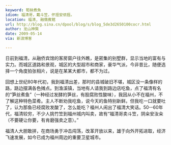 ```yaml
---
keyword: 筍絲煮魚
idiom: 福清哥，戴斗笠，伓挃安侬挃。
location: 福清, 融僑賓館
url: http://blog.sina.cn/dpool/blog/s/blog_5de3d2650100cocr.html
author: 龙山神獒
date: 2009-05-14
via: 新浪博客

---
```

日前到福清，从融侨宾馆的客房窗户往外瞧，是密集的别墅群，显示当地的富有与实力。而城区道路和景观，城区的大型超市和商家，豪华气派，今非昔比，随便选择一个角度拍张相片，说是在某某大都市，都不为过。

回想上世纪80年代初，我到福清出差，那时的县城破旧不堪，城区没一条像样的路，路边摆满各色摊点。到渔溪镇，当地有人请我到路边店吃鱼，点了福清有名的“笋丝煮鱼”（一种经过发酵的笋丝，有股腐败性酸味），我因从小不在福州，不了解这种特色菜肴。主人不断劝我吃鱼，说今天的鱼特别新鲜。但我吃一口就要吐了，认为那鱼已经腐败发酸了，怎么能吃？福州人闹出了福清大笑话。50--60年代，福清较穷，不少人挑竹笠到福州城内叫卖，故有“福清哥卖斗笠，阴籴安汝籴（不要硬让你要，有肯磨强卖之意）。”

福清人大胆敢拼，在商场勇于冲击闯荡，改革开放以来，雄于向外开拓进取，经济飞速发展，如今已成为福州周边的重要卫星城市。
